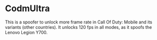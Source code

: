 # CodmUltra


This is a spoofer to unlock more frame rate in Call Of Duty: Mobile and its variants (other countries).
It unlocks 120 fps in all modes, as it spoofs the Lenovo Legion Y700.
